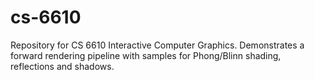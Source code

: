 # cs-6610
Repository for CS 6610 Interactive Computer Graphics. Demonstrates a forward rendering pipeline with samples for Phong/Blinn shading, reflections and shadows.
